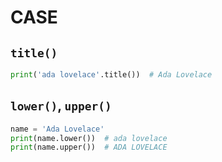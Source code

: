 # CASE

## `title()`

```python
print('ada lovelace'.title())  # Ada Lovelace
```

## `lower()`, `upper()`

```python
name = 'Ada Lovelace'
print(name.lower())  # ada lovelace
print(name.upper())  # ADA LOVELACE
```
